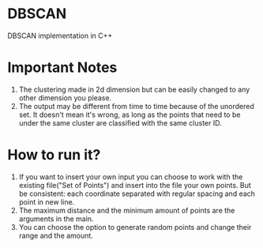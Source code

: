 # DBSCAN
DBSCAN implementation in C++

# Important Notes
1. The clustering made in 2d dimension but can be easily changed to any other dimension you please.
2. The output may be different from time to time because of the unordered set. It doesn't mean it's wrong, as long as the points that need to be under the same cluster are classified with the same cluster ID. 

# How to run it?
1. If you want to insert your own input you can choose to work with the existing file("Set of Points") and insert into the file your own points. But be consistent: each coordinate separated with regular spacing and each point in new line. 
2. The maximum distance and the minimum amount of points are the arguments in the main.
3. You can choose the option to generate random points and change their range and the amount.
